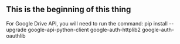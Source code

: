 ## This is the beginning of this thing

For Google Drive API, you will need to run the command:
    pip install --upgrade google-api-python-client google-auth-httplib2 google-auth-oauthlib


